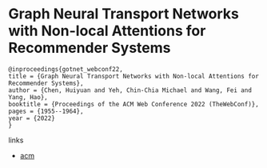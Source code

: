 # Graph Neural Transport Networks with Non-local Attentions for Recommender Systems

```
@inproceedings{gotnet_webconf22,
title = {Graph Neural Transport Networks with Non-local Attentions for Recommender Systems},
author = {Chen, Huiyuan and Yeh, Chin-Chia Michael and Wang, Fei and Yang, Hao},
booktitle = {Proceedings of the ACM Web Conference 2022 (TheWebConf)},
pages = {1955--1964},
year = {2022}
}
```

links
- [acm](https://dl.acm.org/doi/10.1145/3485447.3512162)
